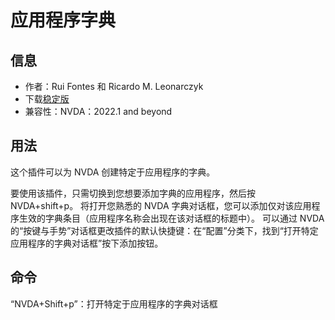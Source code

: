 # 应用程序字典

## 信息
* 作者：Rui Fontes 和 Ricardo M. Leonarczyk
* 下载[稳定版][1]
* 兼容性：NVDA：2022.1 and beyond


## 用法

这个插件可以为 NVDA 创建特定于应用程序的字典。

要使用该插件，只需切换到您想要添加字典的应用程序，然后按 NVDA+shift+p。
将打开您熟悉的 NVDA 字典对话框，您可以添加仅对该应用程序生效的字典条目（应用程序名称会出现在该对话框的标题中）。
可以通过 NVDA 的“按键与手势”对话框更改插件的默认快捷键：在“配置”分类下，找到“打开特定应用程序的字典对话框”按下添加按钮。

## 命令

“NVDA+Shift+p”：打开特定于应用程序的字典对话框

[1]: https://github.com/ruifontes/applicationDictionary-/releases/download/2022.1/applicationDictionary-2022.1.nvda-addon